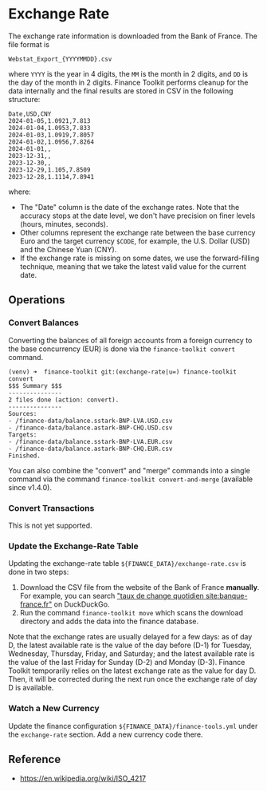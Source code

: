 # Exchange Rate

The exchange rate information is downloaded from the Bank of France. The file format is

```
Webstat_Export_{YYYYMMDD}.csv
```

where `YYYY` is the year in 4 digits, the `MM` is the month in 2 digits, and `DD` is the day of the month in 2 digits. Finance Toolkit performs cleanup for the data internally and the final results are stored in CSV in the following structure:

```
Date,USD,CNY
2024-01-05,1.0921,7.813
2024-01-04,1.0953,7.833
2024-01-03,1.0919,7.8057
2024-01-02,1.0956,7.8264
2024-01-01,,
2023-12-31,,
2023-12-30,,
2023-12-29,1.105,7.8509
2023-12-28,1.1114,7.8941
```

where:

* The "Date" column is the date of the exchange rates. Note that the accuracy stops at the date level, we don't have precision on finer levels (hours, minutes, seconds).
* Other columns represent the exchange rate between the base currency Euro and the target currency `$CODE`, for example, the U.S. Dollar (USD) and the Chinese Yuan (CNY).
* If the exchange rate is missing on some dates, we use the forward-filling technique, meaning that we take the latest valid value for the current date.

## Operations

### Convert Balances

Converting the balances of all foreign accounts from a foreign currency to the base concurrency (EUR) is done via the `finance-toolkit convert` command.

```
(venv) ➜  finance-toolkit git:(exchange-rate|u=) finance-toolkit convert
$$$ Summary $$$
---------------
2 files done (action: convert).
---------------
Sources:
- /finance-data/balance.sstark-BNP-LVA.USD.csv
- /finance-data/balance.astark-BNP-CHQ.USD.csv
Targets:
- /finance-data/balance.sstark-BNP-LVA.EUR.csv
- /finance-data/balance.astark-BNP-CHQ.EUR.csv
Finished.
```

You can also combine the "convert" and "merge" commands into a single command via the command `finance-toolkit convert-and-merge` (available since v1.4.0).

### Convert Transactions

This is not yet supported.

### Update the Exchange-Rate Table

Updating the exchange-rate table `${FINANCE_DATA}/exchange-rate.csv` is done in two steps:
  1. Download the CSV file from the website of the Bank of France **manually**. For example, you can search ["taux de change quotidien site:banque-france.fr"](https://duckduckgo.com/?q=taux+de+change+quotidien+site%253Abanque-france.fr) on DuckDuckGo.
  2. Run the command `finance-toolkit move` which scans the download directory and adds the data into the finance database.

Note that the exchange rates are usually delayed for a few days: as of day D, the latest available rate is the value of the day before (D-1) for Tuesday, Wednesday, Thursday, Friday, and Saturday; and the latest available rate is the value of the last Friday for Sunday (D-2) and Monday (D-3). Finance Toolkit temporarily relies on the latest exchange rate as the value for day D. Then, it will be corrected during the next run once the exchange rate of day D is available.

### Watch a New Currency

Update the finance configuration `${FINANCE_DATA}/finance-tools.yml` under the `exchange-rate` section. Add a new currency code there.

## Reference

- <https://en.wikipedia.org/wiki/ISO_4217>
